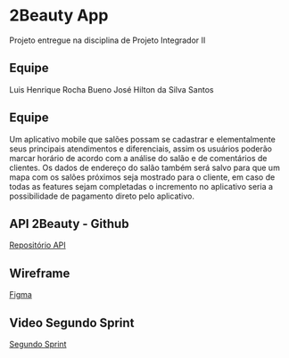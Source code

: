 # 2Beauty App

Projeto entregue na disciplina de Projeto Integrador II

## Equipe
Luis Henrique Rocha Bueno
José Hilton da Silva Santos

## Equipe
Um aplicativo mobile que salões possam se cadastrar e elementalmente seus principais atendimentos e diferenciais, assim os usuários poderão marcar horário de acordo com a análise do salão e de comentários de clientes. Os dados de endereço do salão também será salvo para que um mapa com os salões próximos seja mostrado para o cliente, em caso de todas as features sejam completadas o incremento no aplicativo seria a possibilidade de pagamento direto pelo aplicativo.

## API 2Beauty - Github
[Repositório API](https://github.com/LuisHenrique01/api-2beauty)


## Wireframe
[Figma](https://www.figma.com/file/gb7M5HQjnaIhgfYgDRP3Jb/2Beauty-Wireframe?node-id=0%3A1)

## Video Segundo Sprint

[Segundo Sprint](https://www.youtube.com/watch?v=AobQO3HzK1M)
